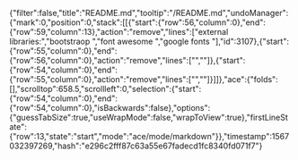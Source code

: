 {"filter":false,"title":"README.md","tooltip":"/README.md","undoManager":{"mark":0,"position":0,"stack":[[{"start":{"row":56,"column":0},"end":{"row":59,"column":13},"action":"remove","lines":["external libraries:","bootstraop ","font awesome ","google fonts "],"id":3107},{"start":{"row":55,"column":0},"end":{"row":56,"column":0},"action":"remove","lines":["",""]},{"start":{"row":54,"column":0},"end":{"row":55,"column":0},"action":"remove","lines":["",""]}]]},"ace":{"folds":[],"scrolltop":658.5,"scrollleft":0,"selection":{"start":{"row":54,"column":0},"end":{"row":54,"column":0},"isBackwards":false},"options":{"guessTabSize":true,"useWrapMode":false,"wrapToView":true},"firstLineState":{"row":13,"state":"start","mode":"ace/mode/markdown"}},"timestamp":1567032397269,"hash":"e296c2fff87c63a55e67fadecd1fc8340fd071f7"}